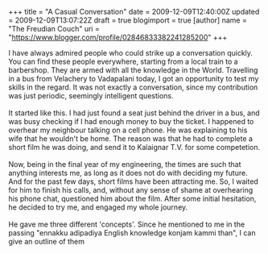 +++
title = "A Casual Conversation"
date = 2009-12-09T12:40:00Z
updated = 2009-12-09T13:07:22Z
draft = true
blogimport = true 
[author]
	name = "The Freudian Couch"
	uri = "https://www.blogger.com/profile/02846833382241285200"
+++

I have always admired people who could strike up a conversation quickly. You can find these people everywhere, starting from a local train to a barbershop. They are armed with all the knowledge in the World. Travelling in a bus from Velachery to Vadapalani today, I got an opportunity to test my skills in the regard. It was not exactly a conversation, since my contribution was just periodic, seemingly intelligent questions. <br />
<br />
   It started like this. I had just found a seat just behind the driver in a bus, and was busy checking if I had enough money to buy the ticket. I happened to overhear my neighbour talking on a cell phone. He was explaining to his wife that he wouldn't be home. The reason was that he had to complete a short film he was doing, and send it to Kalaignar T.V. for some competetion.<br />
<br />
   Now, being in the final year of my engineering, the times are such that anything interests me, as long as it does not do with deciding my future. And for the past few days, short films have been attracting me. So, I waited for him to finish his calls, and, without any sense of shame at overhearing his phone chat, questioned him about the film. After some initial hesitation, he decided to try me, and engaged my whole journey. <br />
<br />
  He gave me three different 'concepts'. Since he mentioned to me in the passing "ennakku adipadiya English knowledge konjam kammi than", I can give an outline of them
